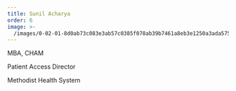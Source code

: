 ```yaml
---
title: Sunil Acharya
order: 6
image: >-
  /images/0-02-01-8d0ab73c083e3ab57c0385f078ab39b7461a8eb3e1250a3ada575b91eb09af90_2d66c6b1cbda308f.jpg
---
```


MBA, CHAM

Patient Access Director

Methodist Health System
